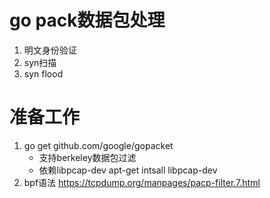 # go pack数据包处理

1. 明文身份验证
2. syn扫描
3. syn flood

# 准备工作

1. go get github.com/google/gopacket 
    - 支持berkeley数据包过滤
    - 依赖libpcap-dev apt-get intsall libpcap-dev
2. bpf语法 https://tcpdump.org/manpages/pacp-filter.7.html
